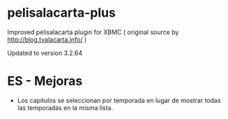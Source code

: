 pelisalacarta-plus
==================

Improved pelisalacarta plugin for XBMC ( original source by http://blog.tvalacarta.info/ )

Updated to version 3.2.64

ES - Mejoras
============

- Los capitulos se seleccionan por temporada en lugar de mostrar todas las temporadas en la misma lista.
